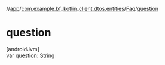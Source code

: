 //[app](../../../index.md)/[com.example.bf_kotlin_client.dtos.entities](../index.md)/[Faq](index.md)/[question](question.md)

# question

[androidJvm]\
var [question](question.md): [String](https://kotlinlang.org/api/latest/jvm/stdlib/kotlin/-string/index.html)
